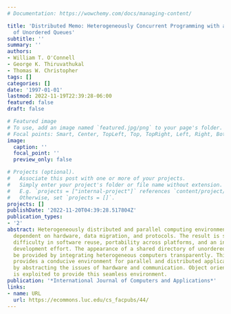 ```yaml
---
# Documentation: https://wowchemy.com/docs/managing-content/

title: 'Distributed Memo: Heterogeneously Concurrent Programming with a Shared Directory
  of Unordered Queues'
subtitle: ''
summary: ''
authors:
- William T. O'Connell
- George K. Thiruvathukal
- Thomas W. Christopher
tags: []
categories: []
date: '1997-01-01'
lastmod: 2022-11-19T22:39:28-06:00
featured: false
draft: false

# Featured image
# To use, add an image named `featured.jpg/png` to your page's folder.
# Focal points: Smart, Center, TopLeft, Top, TopRight, Left, Right, BottomLeft, Bottom, BottomRight.
image:
  caption: ''
  focal_point: ''
  preview_only: false

# Projects (optional).
#   Associate this post with one or more of your projects.
#   Simply enter your project's folder or file name without extension.
#   E.g. `projects = ["internal-project"]` references `content/project/deep-learning/index.md`.
#   Otherwise, set `projects = []`.
projects: []
publishDate: '2022-11-20T04:39:28.517804Z'
publication_types:
- '2'
abstract: Heterogeneously distributed and parallel computing environments are highly
  dependent on hardware, data migration, and protocols. The result is significant
  difficulty in software reuse, portability across platforms, and an increased overall
  development effort. The appearance of a shared directory of unordered queues can
  be provided by integrating heterogeneous computers transparently. This integration
  provides a conducive environment for parallel and distributed application development,
  by abstracting the issues of hardware and communication. Object oriented technology
  is exploited to provide this seamless environment.
publication: '*International Journal of Computers and Applications*'
links:
- name: URL
  url: https://ecommons.luc.edu/cs_facpubs/44/
---
```

